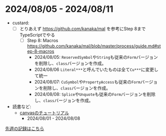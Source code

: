 # 2024/08/05 - 2024/08/11

- custard:
    - [ ] とりあえず <https://github.com/kanaka/mal> を参考にStep 8までTypeScriptでやる
        - [ ] Step 8: Macros <https://github.com/kanaka/mal/blob/master/process/guide.md#step-8-macros>
            - 2024/08/05: `ReservedSymbol`や`String`も従来の`Form`バージョンを削除し、`class`バージョンを作成。
            - 2024/08/06 `Literal***`と呼んでいたものは全て`Cu***`に変更して統一
            - 2024/08/07: `CuSymbol`や`PropertyAccess`も従来の`Form`バージョンを削除し、`class`バージョンを作成。
            - 2024/08/08: `Splice`や`Unquote`も従来の`Form`バージョンを削除し、`class`バージョンを作成。
- 読書など:
    - [canvasのチュートリアル](https://developer.mozilla.org/ja/docs/Web/API/Canvas_API/Tutorial)
        - 2024/08/01 - 2024/08/08

[先週の記録はこちら](https://github.com/igrep/daily-commits/blob/533656378227c56c5f8575b356587c9fe08a9bf3/yesterday.md)
